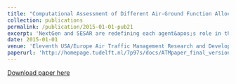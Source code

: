```yaml
---
title: "Computational Assessment of Different Air-Ground Function Allocations"
collection: publications
permalink: /publication/2015-01-01-pub21
excerpt: 'NextGen and SESAR are redefining each agent&apos;s role in the airspace in terms of autonomy, authority and responsibility. Function allocation is the process of defining authority, i.e., which functions are executed by which agents. This is an essential design decision in creating transformative ATM concepts of operation. This paper presents a computational simulation methodology to assess function allocations in early design phases, before functional prototypes and HITL experiments can be developed. Thus, this method applies the same models of the functions regardless of which agent executes them, so that any observed effects can be isolated to the function allocation without confounds. A case study is presented in which ten potential function allocations within a new concept of operation were evaluated. A distinction is made between coherent and incoherent function allocations. The key metrics of the function allocations include the time history of each agent&apos;s task load and required information exchange with other agents. The results show that the coherency of a function allocation can have a pronounced effect on the amount of information requirements. The paper concludes with a discussion of how this method can be applied to other concepts of operation, and how this method can be used, after the early-in-design analysis described here, as an evolving computational analysis tool for more detailed evaluations using higher fidelity models.'
date: 2015-01-01
venue: 'Eleventh USA/Europe Air Traffic Management Research and Development Seminar'
paperurl: 'http://homepage.tudelft.nl/7p97s/docs/ATMpaper_final_version.pdf'
---
```


<a href='http://homepage.tudelft.nl/7p97s/docs/ATMpaper_final_version.pdf'>Download paper here</a>
